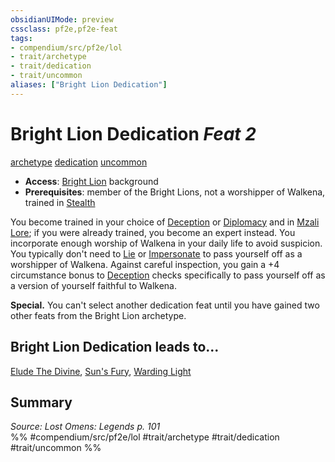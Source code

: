 ```yaml
---
obsidianUIMode: preview
cssclass: pf2e,pf2e-feat
tags:
- compendium/src/pf2e/lol
- trait/archetype
- trait/dedication
- trait/uncommon
aliases: ["Bright Lion Dedication"]
---
```

# Bright Lion Dedication  *Feat 2*  
[archetype](../../Rules/traits/archetype.md)  [dedication](../../Rules/traits/dedication.md)  [uncommon](../../Rules/traits/uncommon.md)  

- **Access**: [Bright Lion](../character/backgrounds/bright-lion-lowg.md) background
- **Prerequisites**: member of the Bright Lions, not a worshipper of Walkena, trained in [Stealth](../skills.md#Stealth)

You become trained in your choice of [Deception](../skills.md#Deception) or [Diplomacy](../skills.md#Diplomacy) and in [Mzali Lore](../skills.md#Lore); if you were already trained, you become an expert instead. You incorporate enough worship of Walkena in your daily life to avoid suspicion. You typically don't need to [Lie](../../Rules/actions/lie.md) or [Impersonate](../../Rules/actions/impersonate.md) to pass yourself off as a worshipper of Walkena. Against careful inspection, you gain a +4 circumstance bonus to [Deception](../skills.md#Deception) checks specifically to pass yourself off as a version of yourself faithful to Walkena.

**Special.** You can't select another dedication feat until you have gained two other feats from the Bright Lion archetype.

## Bright Lion Dedication leads to...

[Elude The Divine](elude-the-divine-lol.md), [Sun's Fury](suns-fury-lol.md), [Warding Light](warding-light-lol.md)

## Summary

*Source: Lost Omens: Legends p. 101*  
%% #compendium/src/pf2e/lol #trait/archetype #trait/dedication #trait/uncommon %%